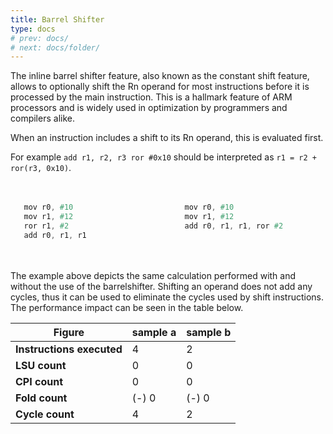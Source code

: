 ```yaml
---
title: Barrel Shifter
type: docs
# prev: docs/
# next: docs/folder/
---
```

<style>
  .side-by-side {
    display: flex;
    gap: 10px;
    padding-top: 20px;
    padding-bottom: 20px;
  }
  .box {
    flex: 1;
    border: none;
    box-sizing: border-box;
  }
  @media (max-width: 400px) {
            .side-by-side {
                flex-direction: column;
            }
        }
</style>
The inline barrel shifter feature, also known as the constant shift feature, allows to
optionally shift the Rn operand for most instructions before it is processed by the
main instruction. This is a hallmark feature of ARM processors and is widely used in
optimization by programmers and compilers alike.

When an instruction includes a shift to its Rn operand, this is evaluated first.

For example `add r1, r2, r3 ror #0x10` should be interpreted as `r1 = r2 + ror(r3, 0x10)`.

<div class="side-by-side">
  <div class="box">

```verilog {filename="sample a"}
   mov r0, #10
   mov r1, #12
   ror r1, #2
   add r0, r1, r1 
```
  </div>
  <div class="box">

```verilog {filename="sample b"}
   mov r0, #10
   mov r1, #12
   add r0, r1, r1, ror #2

```
  </div>
</div>

The example above depicts the same calculation performed with and without the use of the
barrelshifter. Shifting an operand does not add any cycles, thus it can be used to
eliminate the cycles used by shift instructions. The performance impact can be seen in the table below.

| Figure                  | sample a  | sample b  |
|-------------------------|----------------------|----------------------|
| **Instructions executed**| 4                    | 2                    |
| **LSU count**            | 0                    | 0                    |
| **CPI count**            | 0                    | 0                    |
| **Fold count**           | (-) 0                | (-) 0                |
| **Cycle count**          | 4                    | 2                    |

